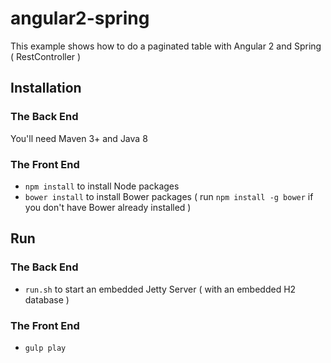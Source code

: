 # angular2-spring
This example shows how to do a paginated table with Angular 2 and Spring ( RestController ) 

## Installation

### The Back End

You'll need Maven 3+ and Java 8

### The Front End

* `npm install` to install Node packages
* `bower install` to install Bower packages ( run `npm install -g bower` if you don't have Bower already installed )

## Run

### The Back End

* `run.sh` to start an embedded  Jetty Server ( with an embedded H2 database ) 

### The Front End

* `gulp play`



